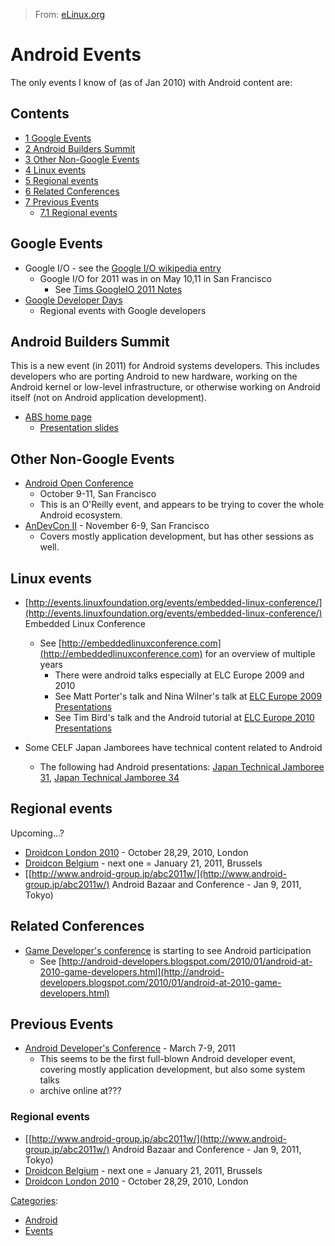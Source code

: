 > From: [eLinux.org](http://eLinux.org/Android_Events "http://eLinux.org/Android_Events")


# Android Events



The only events I know of (as of Jan 2010) with Android content are:

## Contents

-   [1 Google Events](#google-events)
-   [2 Android Builders Summit](#android-builders-summit)
-   [3 Other Non-Google Events](#other-non-google-events)
-   [4 Linux events](#linux-events)
-   [5 Regional events](#regional-events)
-   [6 Related Conferences](#related-conferences)
-   [7 Previous Events](#previous-events)
    -   [7.1 Regional events](#regional-events-2)

## Google Events

-   Google I/O - see the [Google I/O wikipedia
    entry](http://en.wikipedia.org/wiki/Google_I/O)
    -   Google I/O for 2011 was in on May 10,11 in San Francisco
        -   See [Tims GoogleIO 2011
            Notes](http://eLinux.org/Tims_GoogleIO_2011_Notes "Tims GoogleIO 2011 Notes")
-   [Google Developer Days](http://www.google.com/events/developerday)
    -   Regional events with Google developers

## Android Builders Summit

This is a new event (in 2011) for Android systems developers. This
includes developers who are porting Android to new hardware, working on
the Android kernel or low-level infrastructure, or otherwise working on
Android itself (not on Android application development).

-   [ABS home
    page](http://events.linuxfoundation.org/events/android-builders-summit/)
    -   [Presentation
        slides](http://events.linuxfoundation.org/events/android-builders-summit/slides)

## Other Non-Google Events

-   [Android Open
    Conference](http://androidopen.com/android2011/public/content/about)
    - October 9-11, San Francisco
    -   This is an O'Reilly event, and appears to be trying to cover the
        whole Android ecosystem.
-   [AnDevCon II](http://www.andevcon.com/AnDevCon_II/index.html) -
    November 6-9, San Francisco
    -   Covers mostly application development, but has other sessions as
        well.

## Linux events

-   [http://events.linuxfoundation.org/events/embedded-linux-conference/](http://events.linuxfoundation.org/events/embedded-linux-conference/)
    Embedded Linux Conference
    -   See
        [http://embeddedlinuxconference.com](http://embeddedlinuxconference.com)
        for an overview of multiple years
        -   There were android talks especially at ELC Europe 2009 and
            2010
        -   See Matt Porter's talk and Nina Wilner's talk at [ELC Europe
            2009
            Presentations](http://eLinux.org/ELC_Europe_2009_Presentations "ELC Europe 2009 Presentations")
        -   See Tim Bird's talk and the Android tutorial at [ELC Europe
            2010
            Presentations](http://eLinux.org/ELC_Europe_2010_Presentations "ELC Europe 2010 Presentations")

-   Some CELF Japan Jamborees have technical content related to Android
    -   The following had Android presentations: [Japan Technical
        Jamboree
        31](http://eLinux.org/Japan_Technical_Jamboree_31 "Japan Technical Jamboree 31"),
        [Japan Technical Jamboree
        34](http://eLinux.org/Japan_Technical_Jamboree_34 "Japan Technical Jamboree 34")

## Regional events

Upcoming...?

-   [Droidcon London 2010](http://www.droidcon.co.uk/) - October 28,29,
    2010, London
-   [Droidcon Belgium](http://droidcon.be/) - next one = January 21,
    2011, Brussels
-   [[http://www.android-group.jp/abc2011w/](http://www.android-group.jp/abc2011w/)
    Android Bazaar and Conference - Jan 9, 2011, Tokyo)

## Related Conferences

-   [Game Developer's conference](http://www.gdconf.com/) is starting to
    see Android participation
    -   See
        [http://android-developers.blogspot.com/2010/01/android-at-2010-game-developers.html](http://android-developers.blogspot.com/2010/01/android-at-2010-game-developers.html)

## Previous Events

-   [Android Developer's Conference](http://www.andevcon.com/) - March
    7-9, 2011
    -   This seems to be the first full-blown Android developer event,
        covering mostly application development, but also some system
        talks
    -   archive online at???

### Regional events

-   [[http://www.android-group.jp/abc2011w/](http://www.android-group.jp/abc2011w/)
    Android Bazaar and Conference - Jan 9, 2011, Tokyo)
-   [Droidcon Belgium](http://droidcon.be/) - next one = January 21,
    2011, Brussels
-   [Droidcon London 2010](http://www.droidcon.co.uk/) - October 28,29,
    2010, London


[Categories](http://eLinux.org/Special:Categories "Special:Categories"):

-   [Android](http://eLinux.org/Category:Android "Category:Android")
-   [Events](http://eLinux.org/Category:Events "Category:Events")

